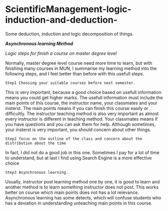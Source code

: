# ScientificManagement-logic-induction-and-deduction-
Some deduction, induction and logic decomposition of things.


***Asynchronous learning Method***

*Logic steps for finish a course on master degree level*

   Normally, master degree level course need more time to learn, but with finishing many courses in MUN, I summarise my learning method into the following steps, and I feel better than before with this usefull steps.


    Step1 Choosing your suitable courses before next semester.
   
   This is very important, because a good choice based on usefull information means you could get higher marks. The usefull information must include the main points of this course, the instructor name, your classmates and your insterst. The main points means if you can finish this course easily or difficultly. The instructor teaching method is also very important as almost every instructor is different in teaching method. Your classmates means if you have questions and you can ask them for help. Although sometimes, your insterst is very important, you should concern about other things.

    Step2 focus on the outline of the class and concern about the distribution about the time
    
   In fact, I did not do a good job in this one. Sometimes I pay for a lot of time to understand, but at last I find using Search Engine is a more effective choice

    Step3 Asynchronous learning.
    
   Usually, instructor post learning method one by one, it is good to learn and another method is to learn something instructor does not post. This works better on course which main points does not has a lot relevance.  Asynchronous learning has some detects, which will confuse students who has a deviation in understanding unteaching main points in this course.
  


